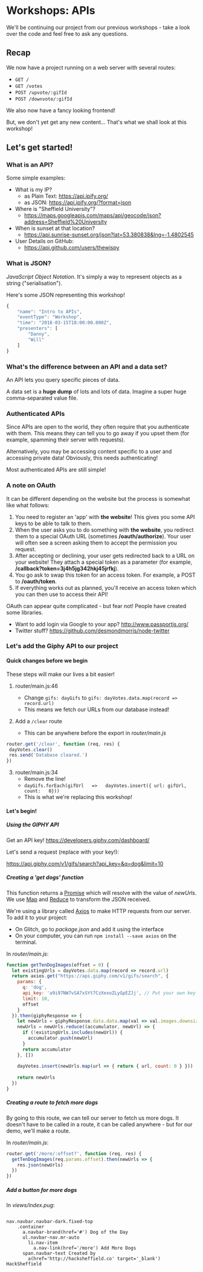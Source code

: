 # Workshops: APIs

We'll be continuing our project from our previous workshops - take a look over the code and feel free to ask any questions.

## Recap

We now have a project running on a web server with several routes:
- `GET /`
- `GET /votes`
- `POST /upvote/:gifId`
- `POST /downvote/:gifId`

We also now have a fancy looking frontend!

But, we don't yet get any new content... That's what we shall look at this workshop!

## Let's get started!

### What is an API?

Some simple examples:

- What is my IP?
    - as Plain Text: https://api.ipify.org/
    - as JSON: https://api.ipify.org/?format=json
- Where is "Sheffield University"?
    - https://maps.googleapis.com/maps/api/geocode/json?address=Sheffield%20University
- When is sunset at that location?
    - https://api.sunrise-sunset.org/json?lat=53.380838&lng=-1.4802545
- User Details on GitHub:
    - https://api.github.com/users/thewispy

### What is JSON?

_JavaScript Object Notation_. It's simply a way to represent objects as a string ("serialisation").

Here's some JSON representing this workshop!

```javascript
{
    "name": "Intro to APIs",
    "eventType": "Workshop",
    "time": "2018-03-15T18:00:00.000Z",
    "presenters": [
        "Danny",
        "Will"
    ]
}
```

### What's the difference between an API and a data set?

An API lets you query specific pieces of data.

A data set is a **huge dump** of lots and lots of data. Imagine a super huge comma-separated value file. 

### Authenticated APIs

Since APIs are open to the world, they often require that you authenticate with them. This means they can tell you to go away if you upset them (for example, spamming their server with requests).

Alternatively, you may be accessing content specific to a user and accessing private data! Obviously, this needs authenticating!

Most authenticated APIs are still simple!

### A note on OAuth

It can be different depending on the website but the process is somewhat like what follows:

1. You need to register an 'app' with **the website**! This gives you some API keys to be able to talk to them.
2. When the user asks you to do something with **the website**, you redirect them to a special OAuth URL (sometimes **/oauth/authorize**). Your user will often see a screen asking them to accept the permission you request.
2. After accepting or declining, your user gets redirected back to a URL on your website! They attach a special token as a parameter (for example, **/callback?token=3j4h5jg342hkj45jrfkj**).
3. You go ask to swap this token for an access token. For example, a POST to **/oauth/token**.
4. If everything works out as planned, you'll receive an access token which you can then use to access their API!


OAuth can appear quite complicated - but fear not! People have created some libraries.

- Want to add login via Google to your app? http://www.passportjs.org/
- Twitter stuff? https://github.com/desmondmorris/node-twitter 

### Let's add the Giphy API to our project

#### Quick changes before we begin

These steps will make our lives a bit easier!

1. router/main.js:46
    - Change `gifs: dayGifs` to `gifs: dayVotes.data.map(record => record.url)`
    - This means we fetch our URLs from our database instead!

2. Add a `/clear` route
    - This can be anywhere before the export in _router/main.js_

```javascript
router.get('/clear', function (req, res) {
 dayVotes.clear()
 res.send('Database cleared.')
})
```

3. router/main.js:34
    - Remove the line!
    - `dayGifs.forEach(gifUrl   =>   dayVotes.insert({ url: gifUrl, count:   0}))`
    - This is what we're replacing this workshop!

#### Let's begin!

##### Using the GIPHY API

Get an API key! https://developers.giphy.com/dashboard/

Let's send a request (replace **<api-key>** with your key!):

[https://api.giphy.com/v1/gifs/search?api_key=<api-key>&q=dog&limit=10](https://api.giphy.com/v1/gifs/search?api_key=<api-key>&q=dog&limit=10)


##### Creating a 'get dogs' function

This function returns a [Promise](https://developer.mozilla.org/en-US/docs/Web/JavaScript/Reference/Global_Objects/Promise) which will resolve with the value of _newUrls_. We use [Map](https://developer.mozilla.org/en-US/docs/Web/JavaScript/Reference/Global_Objects/Array/map) and [Reduce](https://developer.mozilla.org/en-US/docs/Web/JavaScript/Reference/Global_Objects/Array/reduce) to transform the JSON received.

We're using a library called [Axios](https://www.npmjs.com/package/axios) to make HTTP requests from our server. To add it to your project:

- On Glitch, go to _package.json_ and add it using the interface
- On your computer, you can run `npm install --save axios` on the terminal. 

In _router/main.js_:

```javascript
function getTenDogImages(offset = 0) {
  let existingUrls = dayVotes.data.map(record => record.url)
  return axios.get("https://api.giphy.com/v1/gifs/search", {
    params: {
      q: 'dog',
      api_key: 'a9i97NW7vSA7xSYt7CzXexoZLyGpEZJj', // Put your own key here! https://developers.giphy.com/dashboard/
      limit: 10,
      offset
    }
  }).then(giphyResponse => {
    let newUrls = giphyResponse.data.data.map(val => val.images.downsized.url)
    newUrls = newUrls.reduce((accumulator, newUrl) => {
      if (!existingUrls.includes(newUrl)) {
        accumulator.push(newUrl)
      }
      return accumulator
    }, [])
    
    dayVotes.insert(newUrls.map(url => { return { url, count: 0 } }))
    
    return newUrls
  })
}
```

##### Creating a route to fetch more dogs

By going to this route, we can tell our server to fetch us more dogs. It doesn't have to be called in a route, it can be called anywhere - but for our demo, we'll make a route.

In _router/main.js_:

```javascript
router.get('/more/:offset?', function (req, res) {
  getTenDogImages(req.params.offset).then(newUrls => {
    res.json(newUrls)
  })
})
```

##### Add a button for more dogs

In _views/index.pug_:

```pug

nav.navbar.navbar-dark.fixed-top
    .container
      a.navbar-brand(href='#') Dog of the Day
      ul.navbar-nav.mr-auto
        li.nav-item
          a.nav-link(href='/more') Add More Dogs
      span.navbar-text Created by
        a(href='http://hacksheffield.co' target='_blank')  HackSheffield
```
